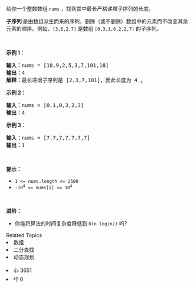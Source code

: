 <p>给你一个整数数组 <code>nums</code> ，找到其中最长严格递增子序列的长度。</p>

<p><strong>子序列&nbsp;</strong>是由数组派生而来的序列，删除（或不删除）数组中的元素而不改变其余元素的顺序。例如，<code>[3,6,2,7]</code> 是数组 <code>[0,3,1,6,2,2,7]</code> 的<span data-keyword="subsequence-array">子序列</span>。</p> &nbsp;

<p><strong>示例 1：</strong></p>

<pre>
<strong>输入：</strong>nums = [10,9,2,5,3,7,101,18]
<strong>输出：</strong>4
<strong>解释：</strong>最长递增子序列是 [2,3,7,101]，因此长度为 4 。
</pre>

<p><strong>示例 2：</strong></p>

<pre>
<strong>输入：</strong>nums = [0,1,0,3,2,3]
<strong>输出：</strong>4
</pre>

<p><strong>示例 3：</strong></p>

<pre>
<strong>输入：</strong>nums = [7,7,7,7,7,7,7]
<strong>输出：</strong>1
</pre>

<p>&nbsp;</p>

<p><strong>提示：</strong></p>

<ul> 
 <li><code>1 &lt;= nums.length &lt;= 2500</code></li> 
 <li><code>-10<sup>4</sup> &lt;= nums[i] &lt;= 10<sup>4</sup></code></li> 
</ul>

<p>&nbsp;</p>

<p><b>进阶：</b></p>

<ul> 
 <li>你能将算法的时间复杂度降低到&nbsp;<code>O(n log(n))</code> 吗?</li> 
</ul>

<div><div>Related Topics</div><div><li>数组</li><li>二分查找</li><li>动态规划</li></div></div><br><div><li>👍 3651</li><li>👎 0</li></div>